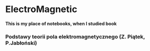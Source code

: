 # ElectroMagnetic

#### This is my place of notebooks, when I studied book
### Podstawy teorii pola elektromagnetycznego (Z. Piątek, P.Jabłoński)
